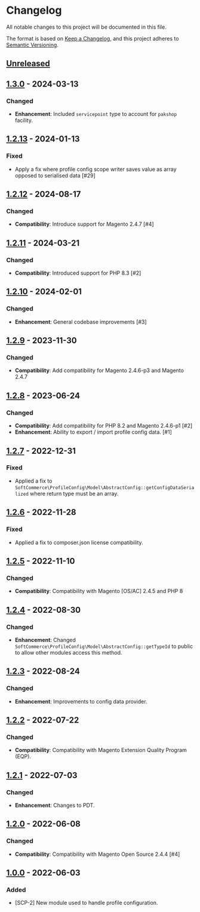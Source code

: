 # Changelog

All notable changes to this project will be documented in this file.

The format is based on [Keep a Changelog](https://keepachangelog.com/en/1.0.0/),
and this project adheres to [Semantic Versioning](https://semver.org/spec/v2.0.0.html).

## [Unreleased]

## [1.3.0] - 2024-03-13
### Changed
- **Enhancement**: Included `servicepoint` type to account for `pakshop` facility.

## [1.2.13] - 2024-01-13
### Fixed
- Apply a fix where profile config scope writer saves value as array opposed to serialised data [#29]

## [1.2.12] - 2024-08-17
### Changed
- **Compatibility**: Introduce support for Magento 2.4.7 [#4]

## [1.2.11] - 2024-03-21
### Changed
- **Compatibility**: Introduced support for PHP 8.3 [#2]

## [1.2.10] - 2024-02-01
### Changed
- **Enhancement**: General codebase improvements [#3]

## [1.2.9] - 2023-11-30
### Changed
- **Compatibility**: Add compatibility for Magento 2.4.6-p3 and Magento 2.4.7

## [1.2.8] - 2023-06-24
### Changed
- **Compatibility**: Add compatibility for PHP 8.2 and Magento 2.4.6-p1 [#2]
- **Enhancement**: Ability to export / import profile config data. [#1]

## [1.2.7] - 2022-12-31
### Fixed
- Applied a fix to `SoftCommerce\ProfileConfig\Model\AbstractConfig::getConfigDataSerialized` where return type must be an array.

## [1.2.6] - 2022-11-28
### Fixed
- Applied a fix to composer.json license compatibility.

## [1.2.5] - 2022-11-10
### Changed
- **Compatibility**: Compatibility with Magento [OS/AC] 2.4.5 and PHP 8

## [1.2.4] - 2022-08-30
### Changed
- **Enhancement**: Changed `SoftCommerce\ProfileConfig\Model\AbstractConfig::getTypeId` to public to allow other modules access this method.

## [1.2.3] - 2022-08-24
### Changed
- **Enhancement**: Improvements to config data provider.

## [1.2.2] - 2022-07-22
### Changed
- **Compatibility**: Compatibility with Magento Extension Quality Program (EQP).

## [1.2.1] - 2022-07-03
### Changed
- **Enhancement**: Changes to PDT.

## [1.2.0] - 2022-06-08
### Changed
- **Compatibility**: Compatibility with Magento Open Source 2.4.4 [#4]

## [1.0.0] - 2022-06-03
### Added
- [SCP-2] New module used to handle profile configuration.

[Unreleased]: https://github.com/softcommerceltd/magento-profile-config/compare/v1.3.0...HEAD
[1.3.0]: https://github.com/softcommerceltd/magento-profile-config/compare/v1.2.13...v1.3.0
[1.2.13]: https://github.com/softcommerceltd/magento-profile-config/compare/v1.2.12...v1.2.13
[1.2.12]: https://github.com/softcommerceltd/magento-profile-config/compare/v1.2.11...v1.2.12
[1.2.11]: https://github.com/softcommerceltd/magento-profile-config/compare/v1.2.10...v1.2.11
[1.2.10]: https://github.com/softcommerceltd/magento-profile-config/compare/v1.2.9...v1.2.10
[1.2.9]: https://github.com/softcommerceltd/magento-profile-config/compare/v1.2.8...v1.2.9
[1.2.8]: https://github.com/softcommerceltd/magento-profile-config/compare/v1.2.7...v1.2.8
[1.2.7]: https://github.com/softcommerceltd/magento-profile-config/compare/v1.2.6...v1.2.7
[1.2.6]: https://github.com/softcommerceltd/magento-profile-config/compare/v1.2.5...v1.2.6
[1.2.5]: https://github.com/softcommerceltd/magento-profile-config/compare/v1.2.4...v1.2.5
[1.2.4]: https://github.com/softcommerceltd/magento-profile-config/compare/v1.2.3...v1.2.4
[1.2.3]: https://github.com/softcommerceltd/magento-profile-config/compare/v1.2.2...v1.2.3
[1.2.2]: https://github.com/softcommerceltd/magento-profile-config/compare/v1.2.1...v1.2.2
[1.2.1]: https://github.com/softcommerceltd/magento-profile-config/compare/v1.2.0...v1.2.1
[1.2.0]: https://github.com/softcommerceltd/magento-profile-config/compare/v1.0.0...v1.2.0
[1.0.0]: https://github.com/softcommerceltd/magento-profile-config/releases/tag/v1.0.0
